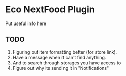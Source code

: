 # Eco NextFood Plugin

Put useful info here

## TODO

1) Figuring out item formatting better (for store link). 
2) Have a message when it can't find anything. 
3) And to search through storages you have access to
4) Figure out why its sending it in "Notifications"
